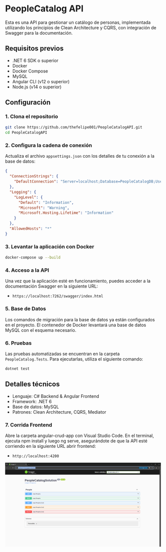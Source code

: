 
# PeopleCatalog API

Esta es una API para gestionar un catálogo de personas, implementada utilizando los principios de Clean Architecture y CQRS, con integración de Swagger para la documentación.

## Requisitos previos

- .NET 6 SDK o superior
- Docker
- Docker Compose
- MySQL
- Angular CLI (v12 o superior)
- Node.js (v14 o superior)


## Configuración

### 1. Clona el repositorio
```bash
git clone https://github.com/thefelipe001/PeopleCatalogAPI.git
cd PeopleCatalogAPI
```

### 2. Configura la cadena de conexión
Actualiza el archivo `appsettings.json` con los detalles de tu conexión a la base de datos:

```json
{
  "ConnectionStrings": {
    "DefaultConnection": "Server=localhost;Database=PeopleCatalogDB;User=root;Password=1234;"
  },
  "Logging": {
    "LogLevel": {
      "Default": "Information",
      "Microsoft": "Warning",
      "Microsoft.Hosting.Lifetime": "Information"
    }
  },
  "AllowedHosts": "*"
}
```

### 3. Levantar la aplicación con Docker
```bash
docker-compose up --build
```

### 4. Acceso a la API
Una vez que la aplicación esté en funcionamiento, puedes acceder a la documentación Swagger en la siguiente URL:

- `https://localhost:7262/swagger/index.html`

### 5. Base de Datos
Los comandos de migración para la base de datos ya están configurados en el proyecto. El contenedor de Docker levantará una base de datos MySQL con el esquema necesario.

### 6. Pruebas
Las pruebas automatizadas se encuentran en la carpeta `PeopleCatalog.Tests`. Para ejecutarlas, utiliza el siguiente comando:

```bash
dotnet test
```

## Detalles técnicos
- Lenguaje: C# Backend & Angular Frontend
- Framework: .NET 6
- Base de datos: MySQL
- Patrones: Clean Architecture, CQRS, Mediator


### 7. Corrida Frontend

Abre la carpeta angular-crud-app con Visual Studio Code. En el terminal, ejecuta npm install y luego ng serve, asegurándote de que la API esté corriendo en la siguiente URL abrir frontend:

- `http://localhost:4200`



![alt text](image-2.png)